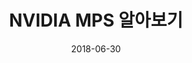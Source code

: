---
layout: post
title:  "NVIDIA MPS 알아보기"
description: "Multiprocess에서 GPU 공유해서 사용하기"
date:   2018-06-30
published: false
categories: GPU
tags:
 - nvidia
 - GPU
 - monitor
---